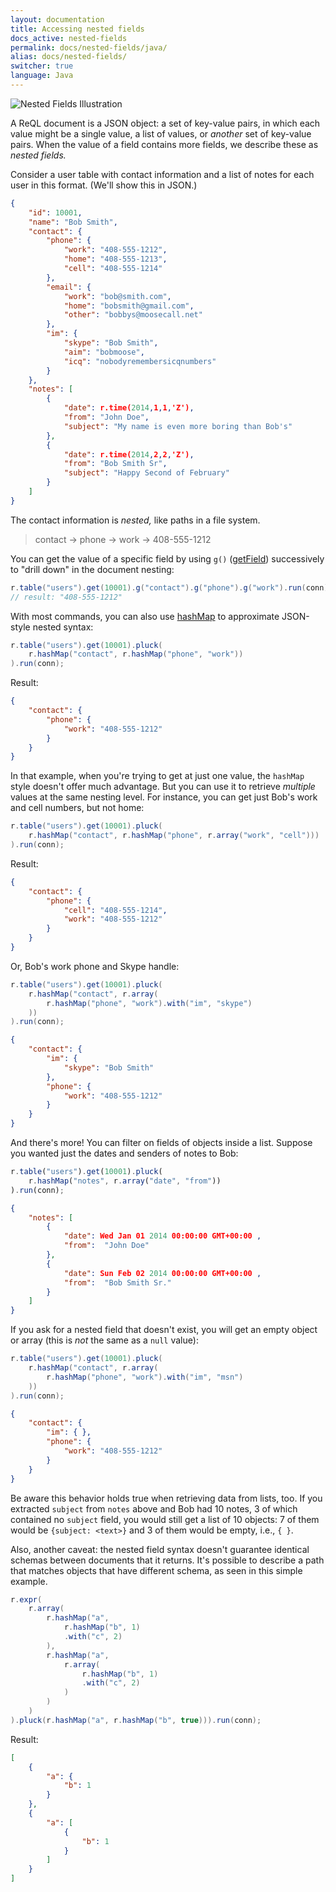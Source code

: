 ```yaml
---
layout: documentation
title: Accessing nested fields
docs_active: nested-fields
permalink: docs/nested-fields/java/
alias: docs/nested-fields/
switcher: true
language: Java
---
```


<img alt="Nested Fields Illustration" class="api_command_illustration"
    src="/assets/images/docs/api_illustrations/nested_fields.png" />

A ReQL document is a JSON object: a set of key-value pairs, in which each value might be a single value, a list of values, or *another* set of key-value pairs. When the value of a field contains more fields, we describe these as *nested fields.*

Consider a user table with contact information and a list of notes for each user in this format. (We'll show this in JSON.)

```json
{
	"id": 10001,
	"name": "Bob Smith",
	"contact": {
		"phone": {
			"work": "408-555-1212",
			"home": "408-555-1213",
			"cell": "408-555-1214"
		},
		"email": {
			"work": "bob@smith.com",
			"home": "bobsmith@gmail.com",
			"other": "bobbys@moosecall.net"
		},
		"im": {
			"skype": "Bob Smith",
			"aim": "bobmoose",
			"icq": "nobodyremembersicqnumbers"
		}
	},
	"notes": [
		{
			"date": r.time(2014,1,1,'Z'),
			"from": "John Doe",
			"subject": "My name is even more boring than Bob's"
		},
		{
			"date": r.time(2014,2,2,'Z'),
			"from": "Bob Smith Sr",
			"subject": "Happy Second of February"
		}
	]
}
```

The contact information is *nested,* like paths in a file system.

> contact &rarr; phone &rarr; work &rarr; 408-555-1212

You can get the value of a specific field by using `g()` ([getField](/api/java/get_field)) successively to "drill down" in the document nesting:

```java
r.table("users").get(10001).g("contact").g("phone").g("work").run(conn);
// result: "408-555-1212"
```

With most commands, you can also use [hashMap](/api/java/hashMap) to approximate JSON-style nested syntax:

```java
r.table("users").get(10001).pluck(
    r.hashMap("contact", r.hashMap("phone", "work"))
).run(conn);
```

Result:

```json
{
	"contact": {
		"phone": {
			"work": "408-555-1212"
		}
	}
}
```

In that example, when you're trying to get at just one value, the `hashMap` style doesn't offer much advantage. But you can use it to retrieve *multiple* values at the same nesting level. For instance, you can get just Bob's work and cell numbers, but not home:

```java
r.table("users").get(10001).pluck(
    r.hashMap("contact", r.hashMap("phone", r.array("work", "cell")))
).run(conn);

```

Result:

```json
{
	"contact": {
		"phone": {
			"cell": "408-555-1214",
			"work": "408-555-1212"
		}
	}
}
```

Or, Bob's work phone and Skype handle:

```java
r.table("users").get(10001).pluck(
    r.hashMap("contact", r.array(
        r.hashMap("phone", "work").with("im", "skype")
    ))
).run(conn);
```

```json
{
	"contact": {
		"im": {
			"skype": "Bob Smith"
		},
		"phone": {
			"work": "408-555-1212"
		}
	}
}
```

And there's more! You can filter on fields of objects inside a list. Suppose you wanted just the dates and senders of notes to Bob:

```js
r.table("users").get(10001).pluck(
    r.hashMap("notes", r.array("date", "from"))
).run(conn);
```

```json
{
	"notes": [
		{
			"date": Wed Jan 01 2014 00:00:00 GMT+00:00 ,
			"from":  "John Doe"
		},
		{
			"date": Sun Feb 02 2014 00:00:00 GMT+00:00 ,
			"from":  "Bob Smith Sr."
		}
	]
}
```

If you ask for a nested field that doesn't exist, you will get an empty object or array (this is *not* the same as a `null` value):

```java
r.table("users").get(10001).pluck(
    r.hashMap("contact", r.array(
        r.hashMap("phone", "work").with("im", "msn")
    ))
).run(conn);
```

```json
{
	"contact": {
		"im": { },
		"phone": {
			"work": "408-555-1212"
		}
	}
}
```

Be aware this behavior holds true when retrieving data from lists, too. If you extracted `subject` from `notes` above and Bob had 10 notes, 3 of which contained no `subject` field,  you would still get a list of 10 objects: 7 of them would be `{subject: <text>}` and 3 of them would be empty, i.e., `{ }`.

Also, another caveat: the nested field syntax doesn't guarantee identical schemas between documents that it returns. It's possible to describe a path that matches objects that have different schema, as seen in this simple example.

```java
r.expr(
    r.array(
        r.hashMap("a",
            r.hashMap("b", 1)
            .with("c", 2)
        ),
        r.hashMap("a",
            r.array(
                r.hashMap("b", 1)
                .with("c", 2)
            )
        )
    )
).pluck(r.hashMap("a", r.hashMap("b", true))).run(conn);
```

Result:

```json
[
    {
        "a": {
            "b": 1
        }
    },
    {
        "a": [
            {
                "b": 1
            }
        ]
    }
]
```
